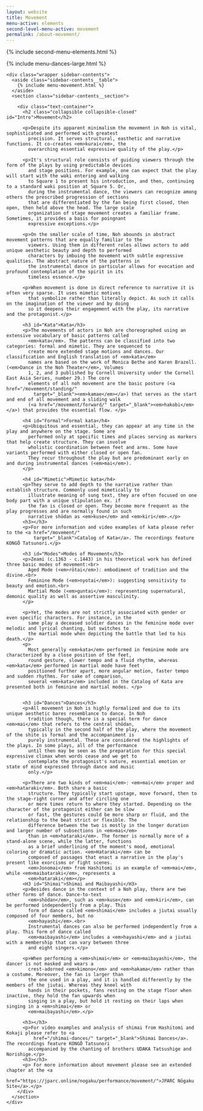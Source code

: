 ```yaml
---
layout: website
title: Movement
menu-active: elements
second-level-menu-active: movement
permalink: /about-movement/
---
```


{% include second-menu-elements.html %}

<main class="page-content">
  <div class="text-container">
    {% include menu-dances-large.html %}

    <div class="wrapper sidebar-contents">
      <aside class="sidebar-contents__table">
        {% include menu-movement.html %}
      </aside>
      <section class="sidebar-contents__section">

        <div class="text-container">
          <h2 class="collapsible collapsible-closed" id="Intro">Movement</h2>

          <p>Despite its apparent minimalism the movement in Noh is vital, sophisticated and performed with greatest
            precision. It serves structural, easthetic and narrative functions. It co-creates <em>kurai</em>, the
            overarching essential expressive quality of the play.</p>

          <p>It's structural role consists of guiding viewers through the form of the plays by using predictable devices
            and stage positions. For example, one can expect that the play will start with the waki entering and walking
            to Square 1 to present his introduction, and then, continuing to a standard waki position at Square 5. Or,
            during the instrumental dance, the viewers can recognize among others the prescribed progression of sections
            that are differentiated by the fan being first closed, then open, then held above the head. The large scale
            organization of stage movement creates a familiar frame. Sometimes, it provides a basis for poingnant
            expressive exceptions.</p>

          <p>On the smaller scale of time, Noh abounds in abstract movement patterns that are equally familiar to the
            viewers. Using them in different roles allows actors to add unique aesthetic beauty and depth to performed
            characters by imbuing the movement with subtle expressive qualities. The abstract nature of the patterns in
            the instrumental dance in particular allows for evocation and profound contemplation of the spirit in its
            timeless essence.</p>

          <p>When movement is done in direct reference to narrative it is often very sparse. It uses mimetic motives
            that symbolize rather than literally depict. As such it calls on the imagination of the viewer and by doing
            so it deepens their engagement with the play, its narrative and the protagonist.</p>

          <h3 id="Kata">Kata</h3>
          <p>The movements of actors in Noh are choreographed using an extensive vocabulary of basic patterns called
            <em>kata</em>. The patterns can be classified into two categories: formal and mimetic. They are sequenced to
            create more extended stage motions and dances. Our classification and English translation of <em>kata</em>
            names are based on the work of Monica Bethe and Karen Brazell. (<em>Dance in the Noh Theater</em>, Volumes
            1, 2, and 3 published by Cornell University under the Cornell East Asia Series, number 29.) The core
            elements of all noh movement are the basic posture (<a href="/movement/standing/"
              target="_blank"><em>kamae</em></a>) that serves as the start and end of all movement and a sliding walk
            (<a href="/movement/forward/" target="_blank"><em>hakobi</em></a>) that provides the essential flow. </p>

          <h4 id="Formal">Formal kata</h4>
          <p>Ubiquitous and essential, they can appear at any time in the play and anywhere on the stage. Some are
            performed only at specific times and places serving as markers that help create structure. They can involve
            wholistic coordination between feet and arms. Some have variants performed with either closed or open fan.
            They recur throughout the play but are predominant early on and during instrumental dances (<em>mai</em>).
          </p>

          <h4 id="Mimetic">Mimetic kata</h4>
          <p>They serve to add depth to the narrative rather than establish structure. Commonly used mimetically to
            illustrate meaning of sung text, they are often focused on one body part with a unique stipulation ex. if
            the fan is closed or open. They become more frequent as the play progresses and are normally found in such
            narrative shōdan as <em>kuse</em> and <em>kiri</em>.</p>
          <h3></h3>
          <p>For more information and video examples of kata please refer to the <a href="/movement/"
              target="_blank">Catalog of Kata</a>. The recordings feature KONGŌ Tatsunori.</p>

          <h3 id="Modes">Modes of Movement</h3>
          <p>Zeami (c.1363 - c.1443) in his theoretical work has defined three basic modes of movement:<br>
            Aged Mode (<em>rōtai</em>): embodiment of tradition and the divine.<br>
            Feminine Mode (<em>nyotai</em>): suggesting sensitivity to beauty and emotion.<br>
            Martial Mode (<em>guntai</em>): representing supernatural, demonic quality as well as assertive masculinity.
          </p>

          <p>Yet, the modes are not strictly associated with gender or even specific characters. For instance, in the
            same play a deceased soldier dances in the feminine mode over melodic and lyrical chanting, but switches to
            the martial mode when depicting the battle that led to his death.</p>
          <p>
            Most generally <em>kata</em> performed in feminine mode are characterized by a close position of the feet,
            round gesture, slower tempo and a fluid rhythm, whereas <em>kata</em> performed in martial mode have feet
            positioned further apart, more angular motion, faster tempo and sudden rhythms. For sake of comparison,
            several <em>kata</em> included in the Catalog of Kata are presented both in feminine and martial modes. </p>


          <h3 id="Dances">Dances</h3>
          <p>All movement in Noh is highly formalized and due to its unique aesthetic bares resemblance to dance. In Noh
            tradition though, there is a special term for dance <em>mai</em> that refers to the central shōdan,
            typically in the second half of the play, where the movement of the shite is formal and the accompaniment is
            purely instrumental. These are considered the highlights of the plays. In some plays, all of the performance
            until then may be seen as the preparation for this special expressive climax when words cease and we get to
            contemplate the protagonist's nature, essential emotion or state of mind expressed through dance and music
            only.</p>

          <p>There are two kinds of <em>mai</em>: <em>mai</em> proper and <em>hataraki</em>. Both share a basic
            structure. They typically start upstage, move forward, then to the stage-right corner and after circling one
            or more times return to where they started. Depending on the character of the protagonist either can be slow
            or fast, the gestures could be more sharp or fluid, and the relationship to the beat strict or flexible. The
            difference between the two is mostly in the longer duration and larger number of subsections in <em>mai</em>
            than in <em>hataraki</em>. The former is normally more of a stand-alone scene, while the latter, functions
            as a brief underlining of the moment's mood, emotional coloring or dramatic action. <em>Hataraki</em> can be
            composed of passages that enact a narrative in the play's present like exorcisms or fight scenes.
            <em>Jonomai</em> from Hashitomi is an example of <em>mai</em>, while <em>maibataraki</em>, represents a
            <em>hataraki</em></p>
          <H3 id="Shimai">Shimai and Maibayashi</H3>
          <p>Besides dance in the context of a Noh play, there are two other forms of dance. Dance-to-text
            <em>shōdan</em>, such as <em>kuse</em> and <em>kiri</em>, can be performed independently from a play. This
            form of dance called <em>shimai</em> includes a jiutai usually composed of four members, but no
            <em>hayashi</em>.<br>
            Instrumental dances can also be performed independently from a play. This form of dance called
            <em>maibayashi</em> includes a <em>hayashi</em> and a jiutai with a membership that can vary between three
            and eight singers.</p>

          <p>When performing a <em>shimai</em> or <em>maibayashi</em>, the dancer is not masked and wears a
            crest-adorned <em>kimono</em> and <em>hakama</em> rather than a costume. Moreover, the fan is larger than
            the one used in a play, and it is handled differently by the members of the jiutai. Whereas they kneel with
            hands in their pockets, fans resting on the stage floor when inactive, they hold the fan upwards when
            singing in a play, but hold it resting on their laps when singing in a <em>shimai</em> or
            <em>maibayashi</em>.</p>

          <h3></h3>
          <p>For video examples and analysis of shimai from Hashitomi and Kokaji please refer to <a
              href="/shimai-dances/" target="_blank">Shimai Dances</a>. The recordings feature KONGŌ Tatsunori
            accompanied by the chanting of brothers UDAKA Tatsushige and Norishige.</p>
          <h3></h3>
          <p> For more information about movement please see an extended chapter at the <a
              href="https://jparc.online/nogaku/performance/movement/">JPARC Nōgaku Site</a>.</p>
        </div>
      </section>
    </div>
  </div>
</main>
